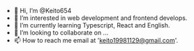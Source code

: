 - 👋 Hi, I’m @Keito654
- 👀 I’m interested in web development and frontend develops.
- 🌱 I’m currently learning Typescript, React and English.
- 💞️ I’m looking to collaborate on ...
- 📫 How to reach me email at 'keito19981129@gmail.com'.

<!---
Keito654/Keito654 is a ✨ special ✨ repository because its `README.md` (this file) appears on your GitHub profile.
You can click the Preview link to take a look at your changes.
--->

